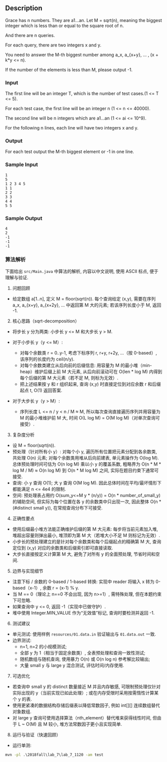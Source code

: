 ## Description

Grace has n numbers. They are a1...an. Let M = sqrt(n), meaning the biggest integer which is less than or equal to the square root of n.

And there are n queries.

For each query, there are two integers x and y.

You need to answer the M-th biggest number among a_x, a_{x+y}, ... , (x + k*y <= n).

If the number of the elements is less than M, please output -1.

### Input

The first line will be an integer T, which is the number of test cases.(1 <= T <= 5).

For each test case, the first line will be an integer n (1 <= n <= 40000).

The second line will be n integers which are a1...an (1 <= ai <= 10^9).

For the following n lines, each line will have two integers x and y.

### Output

For each test output the M-th biggest element or -1 in one line.

### Sample Input

```log
1
5
1 2 3 4 5
1 1
2 2
3 3
4 4
5 5
```

### Sample Output

```log
4
2
-1
-1
-1
```

### 算法解析

下面给出 `src/Main.java` 中算法的解析, 内容以中文说明, 使用 ASCII 标点, 便于理解与验证.

1) 问题回顾

- 给定数组 a[1..n], 定义 M = floor(sqrt(n)). 每个查询给定 (x,y), 需要在序列 a_x, a_{x+y}, a_{x+2y}, ... 中返回第 M 大的元素; 若该序列长度小于 M, 返回 -1.

2) 核心思路（sqrt-decomposition）

- 将步长 y 分为两类: 小步长 y <= M 和大步长 y > M.

- 对于小步长 y（y <= M）: 
  - 对每个余数类 r = 0..y-1, 考虑下标序列 r, r+y, r+2y, ...（按 0-based）, 该序列的长度约为 ceil(n/y).
  - 对每个余数类建立从后向前的后缀信息: 用容量为 M 的最小堆（min-heap）维护后缀上前 M 大元素, 从后向前滚动可在 O(len * log M) 内得到每个后缀的第 M 大元素（若不足 M, 则标为无效）.
  - 把上述结果按 y 和 r 组织起来, 查询 (x,y) 时直接定位到对应余数 r 和后缀起点 t, O(1) 返回答案.

- 对于大步长 y（y > M）: 
  - 序列长度 L <= n / y < n / M ≈ M, 所以每次查询直接遍历序列并用容量为 M 的最小堆维护前 M 大, 时间 O(L log M) = O(M log M)（对单次查询可接受）.

3) 复杂度分析

- 设 M = floor(sqrt(n)).
- 预处理（针对所有小 y）: 对每个小 y, 遍历所有位置把元素分配到各余数类, 共处理 O(n) 元素; 对每个余数类用堆从后向前建表, 单元素操作为 O(log M). 总体预处理时间可估为 O(n log M) 乘以小 y 的覆盖系数, 粗略界为 O(n * M * log M / M) ≈ O(n log M) 到 O(n * M log M) 之间, 实际在题目约束下通常可接受.
- 查询: 小 y 查询 O(1); 大 y 查询 O(M log M). 因此总体时间在平均/最坏情形下都能满足 n <= 4e4 的限制.
- 空间: 预处理表占用约 O(sum_y<=M y * (n/y)) = O(n * number_of_small_y) 的辅助空间, 但实际为每个位置在各 y 的余数类中只出现一次, 因此整体 O(n * (#distinct small y)), 在常规查询分布下可接受.

4) 正确性要点

- 使用后缀最小堆方法能正确维护后缀的第 M 大元素: 每步将当前元素加入堆, 堆超出容量则弹出最小, 堆顶即为第 M 大（若堆大小不足 M 则标记为无效）.
- 小步长的预处理建立的是针对每个余数类和每个后缀起点的精确第 M 大, 查询定位到 (x,y) 对应的余数类和后缀索引即可直接读取.
- 大步长直接按定义计算第 M 大, 避免了对所有 y 的全面预处理, 节省时间和空间.

5) 边界与实现细节

- 注意下标 / 余数的 0-based / 1-based 转换: 实现中 reader 将输入 x 转为 0-based（x-1）, 余数 r = (x-1) % y.
- 当 M == 0（理论上 n==0 不会出现, 因为 n>=1）, 需特殊处理, 但在本题约束下可忽略.
- 如果查询中 y <= 0, 返回 -1（实现中已做守护）.
- 堆中使用 Integer.MIN_VALUE 作为“无效值”标记, 查询时要检测并返回 -1.

6) 测试建议

- 单元测试: 使用样例 `resources/01.data.in` 验证输出与 `01.data.out` 一致.
- 边界测试: 
  - n=1, n=2 的小规模测试; 
  - 全部 y 为 1（相当于固定余数类）, 全表预处理和查询一致性测试; 
  - 随机数组与随机查询, 使用暴力 O(n) 或 O(n log n) 参考解比较输出; 
  - 大量 small y 与 large y 混合测试, 评估时间/内存使用.

7) 可选优化

- 若查询中 small y 的 distinct 数量接近 M 并且内存敏感, 可限制预处理仅针对实际出现的 y（当前实现已如此处理）; 或在内存受限时采用按需惰性计算某个 y 的表.
- 使用更紧凑的数据结构存储后缀表以降低常数因子, 例如 int[][] 连续数组替代对象数组.
- 对 large y 查询可使用选择算法（nth_element）替代堆来获得线性时间, 但由于 L ~ O(M) 且 M 较小, 堆方法常数因子更小且实现简单.

8) 运行与验证（快速回顾）

- 运行单测: 

```cmd
mvn -pl .\2018fall\lab_7\lab_7_1120 -am test
```
